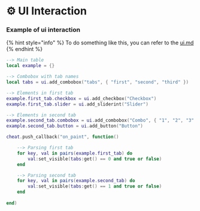 # ⚙ UI Interaction

### Example of ui interaction

{% hint style="info" %}
To do something like this, you can refer to the [ui.md](../variables/ui.md "mention")
{% endhint %}

```lua
--> Main table
local example = {}

--> Combobox with tab names
local tabs = ui.add_combobox("tabs", { "first", "second", "third" })

--> Elements in first tab
example.first_tab.checkbox = ui.add_checkbox("Checkbox")
example.first_tab.slider = ui.add_sliderint("Slider")

--> Elements in second tab
example.second_tab.combobox = ui.add_combobox("Combo", { "1", "2", "3" })
example.second_tab.button = ui.add_button("Button")

cheat.push_callback("on_paint", function()

    --> Parsing first tab
    for key, val in pairs(example.first_tab) do
        val:set_visible(tabs:get() == 0 and true or false)
    end

    --> Parsing second tab
    for key, val in pairs(example.second_tab) do
        val:set_visible(tabs:get() == 1 and true or false)
    end
    
end)
```
